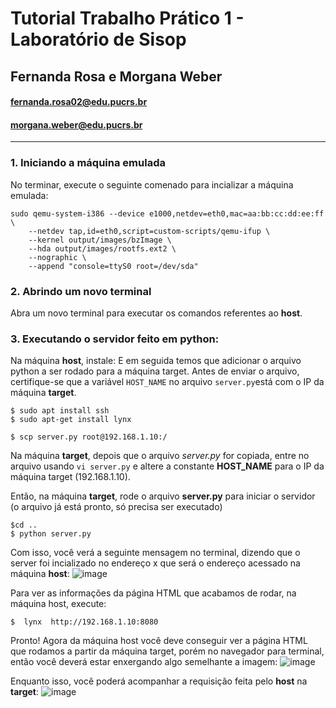 # Tutorial Trabalho Prático 1 - Laboratório de Sisop
## Fernanda Rosa e Morgana Weber

#### fernanda.rosa02@edu.pucrs.br
#### morgana.weber@edu.pucrs.br 
<hr>

### <strong>1. Iniciando a máquina emulada </strong>
No terminar, execute o seguinte comenado para incializar a máquina emulada: 
````
sudo qemu-system-i386 --device e1000,netdev=eth0,mac=aa:bb:cc:dd:ee:ff \
    --netdev tap,id=eth0,script=custom-scripts/qemu-ifup \
    --kernel output/images/bzImage \
    --hda output/images/rootfs.ext2 \
    --nographic \
    --append "console=ttyS0 root=/dev/sda"
````
### <strong>2. Abrindo um novo terminal </strong>
Abra um novo terminal para executar os comandos referentes ao **host**.

### <strong>3. Executando o servidor feito em python:</strong>

Na máquina **host**, instale:
E em seguida temos que adicionar o arquivo python a ser rodado para a máquina target.
Antes de enviar o arquivo, certifique-se que a variável `HOST_NAME` no arquivo `server.py`está com o IP da máquina **target**.

````
$ sudo apt install ssh
$ sudo apt-get install lynx

$ scp server.py root@192.168.1.10:/

````

Na máquina **target**, depois que o arquivo *server.py* for copiada, entre no arquivo usando `vi server.py` e altere a constante **HOST_NAME** para o IP da máquina target (192.168.1.10).

Então, na máquina **target**, rode o arquivo **server.py** para iniciar o servidor (o arquivo já está pronto, só precisa ser executado)

````
$cd .. 
$ python server.py
```` 
Com isso, você verá a seguinte mensagem no terminal, dizendo que o server foi incializado no endereço x que será o endereço acessado na máquina **host**: 
![image](https://user-images.githubusercontent.com/77460481/232125557-ca25c81e-8b33-436b-9ed1-28bd170e11f4.png)


Para ver as informações da página HTML que acabamos de rodar, na máquina host, execute:

`$  lynx  http://192.168.1.10:8080`

Pronto! Agora da máquina host você deve conseguir ver a página HTML que rodamos a partir da máquina target, porém no navegador para terminal, então você deverá estar enxergando algo semelhante a imagem: 
![image](https://user-images.githubusercontent.com/77460481/232125793-90e50786-dc06-4693-adc1-3a57d9e47551.png)

Enquanto isso, você poderá acompanhar a requisição feita pelo **host** na **target**:
![image](https://user-images.githubusercontent.com/77460481/232125950-c8a448f1-760b-440b-a349-45d49e91244b.png)

